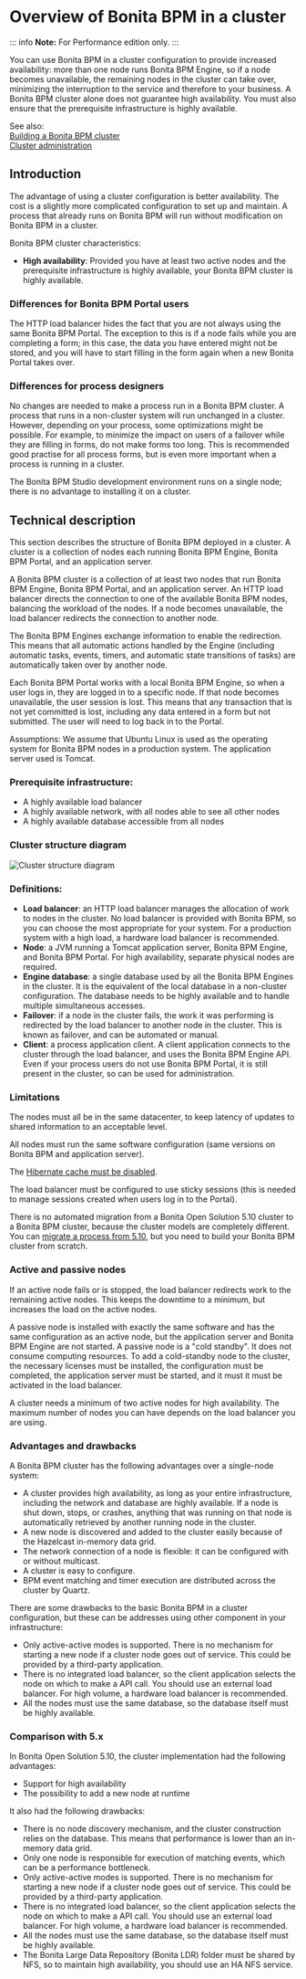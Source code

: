# Overview of Bonita BPM in a cluster

::: info
**Note:** For Performance edition only.
:::

You can use Bonita BPM in a cluster configuration to provide increased availability: more than one node runs Bonita BPM Engine, 
so if a node becomes unavailable, the remaining nodes in the cluster can take over, minimizing the interruption to the service 
and therefore to your business. A Bonita BPM cluster alone does not guarantee high availability. 
You must also ensure that the prerequisite infrastructure is highly available.

See also:  
[Building a Bonita BPM cluster](building-a-bonita-bpm-cluster.md)  
[Cluster administration](cluster-administration.md)

## Introduction

The advantage of using a cluster configuration is better availability. The cost is a slightly more complicated configuration to set up and maintain. 
A process that already runs on Bonita BPM will run without modification on Bonita BPM in a cluster.

Bonita BPM cluster characteristics: 

* **High availability**: Provided you have at least two active nodes and the prerequisite infrastructure is highly available, your Bonita BPM cluster is highly available.

### Differences for Bonita BPM Portal users

The HTTP load balancer hides the fact that you are not always using the same Bonita BPM Portal. The exception to this is if a node fails while you are completing a form; 
in this case, the data you have entered might not be stored, and you will have to start filling in the form again when a new Bonita Portal takes over.

### Differences for process designers

No changes are needed to make a process run in a Bonita BPM cluster. A process that runs in a non-cluster system will run unchanged in a cluster. 
However, depending on your process, some optimizations might be possible. For example, to minimize the impact on users of a failover while they are filling in forms, do not make forms too long. 
This is recommended good practise for all process forms, but is even more important when a process is running in a cluster.

The Bonita BPM Studio development environment runs on a single node; there is no advantage to installing it on a cluster.

## Technical description

This section describes the structure of Bonita BPM deployed in a cluster. A cluster is a collection of nodes each running Bonita BPM Engine, Bonita BPM Portal, and an application server.

A Bonita BPM cluster is a collection of at least two nodes that run Bonita BPM Engine, Bonita BPM Portal, and an application server. 
An HTTP load balancer directs the connection to one of the available Bonita BPM nodes, balancing the workload of the nodes. 
If a node becomes unavailable, the load balancer redirects the connection to another node.

The Bonita BPM Engines exchange information to enable the redirection. This means that all automatic actions handled by the Engine (including automatic tasks, events, timers, and automatic state transitions of tasks) 
are automatically taken over by another node. 

Each Bonita BPM Portal works with a local Bonita BPM Engine, so when a user logs in, they are logged in to a specific node. If that node becomes unavailable, the user session is lost. 
This means that any transaction that is not yet committed is lost, including any data entered in a form but not submitted. The user will need to log back in to the Portal.

Assumptions: We assume that Ubuntu Linux is used as the operating system for Bonita BPM nodes in a production system. The application server used is Tomcat.

### Prerequisite infrastructure:

* A highly available load balancer
* A highly available network, with all nodes able to see all other nodes
* A highly available database accessible from all nodes


### Cluster structure diagram

![Cluster structure diagram](images/images-6_0/cluster_structure.png)

### Definitions:

* **Load balancer**: an HTTP load balancer manages the allocation of work to nodes in the cluster. 
No load balancer is provided with Bonita BPM, so you can choose the most appropriate for your system. For a production system with a high load, a hardware load balancer is recommended.
* **Node**: a JVM running a Tomcat application server, Bonita BPM Engine, and Bonita BPM Portal. For high availability, separate physical nodes are required.
* **Engine database**: a single database used by all the Bonita BPM Engines in the cluster. It is the equivalent of the local database in a non-cluster configuration. 
The database needs to be highly available and to handle multiple simultaneous accesses. 
* **Failover**: if a node in the cluster fails, the work it was performing is redirected by the load balancer to another node in the cluster. 
This is known as failover, and can be automated or manual.
* **Client**: a process application client. A client application connects to the cluster through the load balancer, and uses the Bonita BPM Engine API. 
Even if your process users do not use Bonita BPM Portal, it is still present in the cluster, so can be used for administration.

### Limitations

The nodes must all be in the same datacenter, to keep latency of updates to shared information to an acceptable level.

All nodes must run the same software configuration (same versions on Bonita BPM and application server). 

The [Hibernate cache must be disabled](overview-of-bonita-bpm-in-a-cluster.md#disable-hibernate-cache).

The load balancer must be configured to use sticky sessions (this is needed to manage sessions created when users log in to the Portal).

There is no automated migration from a Bonita Open Solution 5.10 cluster to a Bonita BPM cluster, because the cluster models are completely different. 
You can [migrate a process from 5.10](migrate-a-process-from-bonita-open-solution-5-x.md), but you need to build your Bonita BPM cluster from scratch.

### Active and passive nodes

If an active node fails or is stopped, the load balancer redirects work to the remaining active nodes. This keeps the downtime to a minimum, but increases the load on the active nodes. 

A passive node is installed with exactly the same software and has the same configuration as an active node, but the application server and Bonita BPM Engine are not started.
A passive node is a "cold standby". 
It does not consume computing resources. 
To add a cold-standby node to the cluster, the necessary licenses must be installed, the configuration must be completed, the application server must be started,
and it must it must be activated in the load balancer.

A cluster needs a minimum of two active nodes for high availability. The maximum number of nodes you can have depends on the load balancer you are using. 

### Advantages and drawbacks

A Bonita BPM cluster has the following advantages over a single-node system:

* A cluster provides high availability, as long as your entire infrastructure, including the network and database are highly available. 
If a node is shut down, stops, or crashes, anything that was running on that node is automatically retrieved by another running node in the cluster.
* A new node is discovered and added to the cluster easily because of the Hazelcast in-memory data grid.
* The network connection of a node is flexible: it can be configured with or without multicast.
* A cluster is easy to configure.
* BPM event matching and timer execution are distributed across the cluster by Quartz.

There are some drawbacks to the basic Bonita BPM in a cluster configuration, but these can be addresses using other component in your infrastructure:

* Only active-active modes is supported. There is no mechanism for starting a new node if a cluster node goes out of service. This could be provided by a third-party application.
* There is no integrated load balancer, so the client application selects the node on which to make a API call. You should use an external load balancer. For high volume, a hardware load balancer is recommended.
* All the nodes must use the same database, so the database itself must be highly available.

### Comparison with 5.x

In Bonita Open Solution 5.10, the cluster implementation had the following advantages:

* Support for high availability
* The possibility to add a new node at runtime

It also had the following drawbacks:

* There is no node discovery mechanism, and the cluster construction relies on the database. 
This means that performance is lower than an in-memory data grid.
* Only one node is responsible for execution of matching events, which can be a performance bottleneck.
* Only active-active modes is supported. There is no mechanism for starting a new node if a cluster node goes out of service. This could be provided by a third-party application.
* There is no integrated load balancer, so the client application selects the node on which to make a API call. You should use an external load balancer. For high volume, a hardware load balancer is recommended.
* All the nodes must use the same database, so the database itself must be highly available.
* The Bonita Large Data Repository (Bonita LDR) folder must be shared by NFS, so to maintain high availability, you should use an HA NFS service.
